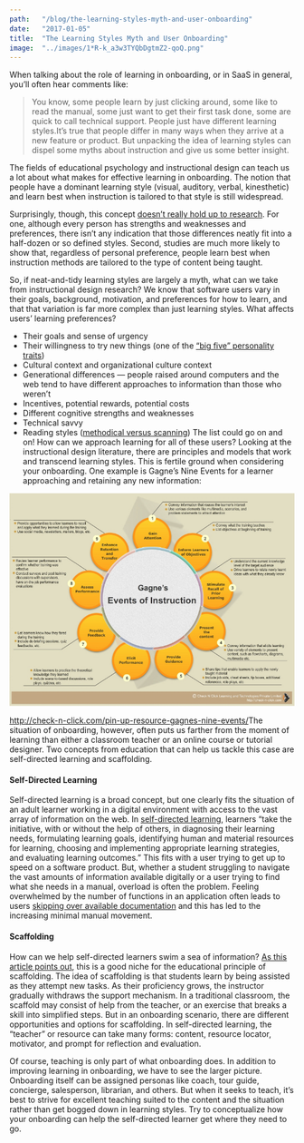 ```yaml
---
path:	"/blog/the-learning-styles-myth-and-user-onboarding"
date:	"2017-01-05"
title:	"The Learning Styles Myth and User Onboarding"
image:	"../images/1*R-k_a3w3TYQbDgtmZ2-qoQ.png"
---
```


When talking about the role of learning in onboarding, or in SaaS in general, you’ll often hear comments like:


> You know, some people learn by just clicking around, some like to read the manual, some just want to get their first task done, some are quick to call technical support. People just have different learning styles.It’s true that people differ in many ways when they arrive at a new feature or product. But unpacking the idea of learning styles can dispel some myths about instruction and give us some better insight.

The fields of educational psychology and instructional design can teach us a lot about what makes for effective learning in onboarding. The notion that people have a dominant learning style (visual, auditory, verbal, kinesthetic) and learn best when instruction is tailored to that style is still widespread.

Surprisingly, though, this concept [doesn’t really hold up to research](http://blog.cathy-moore.com/2015/06/how-to-respond-to-learning-style-believers/). For one, although every person has strengths and weaknesses and preferences, there isn’t any indication that those differences neatly fit into a half-dozen or so defined styles. Second, studies are much more likely to show that, regardless of personal preference, people learn best when instruction methods are tailored to the type of content being taught.

So, if neat-and-tidy learning styles are largely a myth, what can we take from instructional design research? We know that software users vary in their goals, background, motivation, and preferences for how to learn, and that that variation is far more complex than just learning styles. What affects users’ learning preferences?

* Their goals and sense of urgency
* Their willingness to try new things (one of the [“big five” personality traits](https://en.wikipedia.org/wiki/Big_Five_personality_traits))
* Cultural context and organizational culture context
* Generational differences — people raised around computers and the web tend to have different approaches to information than those who weren’t
* Incentives, potential rewards, potential costs
* Different cognitive strengths and weaknesses
* Technical savvy
* Reading styles ([methodical versus scanning](http://www.slideshare.net/coolstuff/poynter-eyetracking-study-march-07/20-Scanning_readers_tend_to_Scan))
The list could go on and on! How can we approach learning for all of these users? Looking at the instructional design literature, there are principles and models that work and transcend learning styles. This is fertile ground when considering your onboarding. One example is Gagne’s Nine Events for a learner approaching and retaining any new information:

![](../images/1*R-k_a3w3TYQbDgtmZ2-qoQ.png)

<http://check-n-click.com/pin-up-resource-gagnes-nine-events/>The situation of onboarding, however, often puts us farther from the moment of learning than either a classroom teacher or an online course or tutorial designer. Two concepts from education that can help us tackle this case are self-directed learning and scaffolding.

#### Self-Directed Learning

Self-directed learning is a broad concept, but one clearly fits the situation of an adult learner working in a digital environment with access to the vast array of information on the web. In [self-directed learning](http://www.huffingtonpost.com/suren-ramasubbu/is-learning-increasingly-_b_7154164.html), learners “take the initiative, with or without the help of others, in diagnosing their learning needs, formulating learning goals, identifying human and material resources for learning, choosing and implementing appropriate learning strategies, and evaluating learning outcomes.” This fits with a user trying to get up to speed on a software product. But, whether a student struggling to navigate the vast amounts of information available digitally or a user trying to find what she needs in a manual, overload is often the problem. Feeling overwhelmed by the number of functions in an application often leads to users [skipping over available documentation](http://digitalcommons.utep.edu/cgi/viewcontent.cgi?article=1010&context=cs_papers) and this has led to the increasing minimal manual movement.

#### Scaffolding

How can we help self-directed learners swim a sea of information? [As this article points out](http://www.huffingtonpost.com/suren-ramasubbu/is-learning-increasingly-_b_7154164.html), this is a good niche for the educational principle of scaffolding. The idea of scaffolding is that students learn by being assisted as they attempt new tasks. As their proficiency grows, the instructor gradually withdraws the support mechanism. In a traditional classroom, the scaffold may consist of help from the teacher, or an exercise that breaks a skill into simplified steps. But in an onboarding scenario, there are different opportunities and options for scaffolding. In self-directed learning, the “teacher” or resource can take many forms: content, resource locator, motivator, and prompt for reflection and evaluation.

Of course, teaching is only part of what onboarding does. In addition to improving learning in onboarding, we have to see the larger picture. Onboarding itself can be assigned personas like coach, tour guide, concierge, salesperson, librarian, and others. But when it seeks to teach, it’s best to strive for excellent teaching suited to the content and the situation rather than get bogged down in learning styles. Try to conceptualize how your onboarding can help the self-directed learner get where they need to go.

